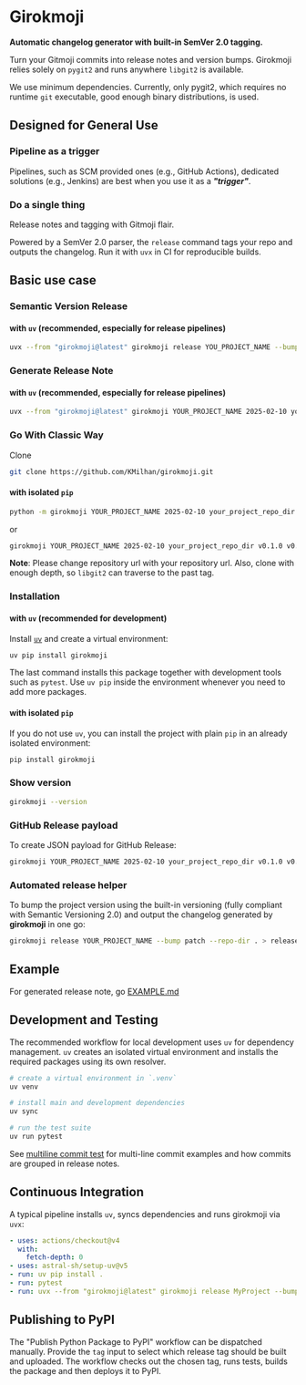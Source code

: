 # Girokmoji

**Automatic changelog generator with built-in SemVer 2.0 tagging.**

Turn your Gitmoji commits into release notes and version bumps. Girokmoji relies solely on `pygit2` and runs anywhere
`libgit2` is available.

We use minimum dependencies. Currently, only pygit2, which requires no runtime
`git` executable, good enough binary distributions, is used.

## Designed for General Use

### Pipeline as a trigger

Pipelines, such as SCM provided ones (e.g., GitHub Actions), dedicated solutions
(e.g., Jenkins) are best when you use it as a ***"trigger"***.

### Do a single thing

Release notes and tagging with Gitmoji flair.

Powered by a SemVer 2.0 parser, the `release` command tags your repo and outputs the changelog.
Run it with `uvx` in CI for reproducible builds.

## Basic use case

### Semantic Version Release

#### with `uv` (recommended, especially for release pipelines)

```bash
uvx --from "girokmoji@latest" girokmoji release YOU_PROJECT_NAME --bump patch --repo-dir . > release.md
```

### Generate Release Note

#### with `uv` (recommended, especially for release pipelines)

```bash
uvx --from "girokmoji@latest" girokmoji YOUR_PROJECT_NAME 2025-02-10 your_project_repo_dir v0.1.0 v0.5.2 > release_note.md
```

### Go With Classic Way

Clone

```bash
git clone https://github.com/KMilhan/girokmoji.git
```

#### with isolated `pip`

```bash
python -m girokmoji YOUR_PROJECT_NAME 2025-02-10 your_project_repo_dir v0.1.0 v0.5.2 > release_note.md
```

or

```bash
girokmoji YOUR_PROJECT_NAME 2025-02-10 your_project_repo_dir v0.1.0 v0.5.2 > release_note.md
```

**Note**: Please change repository url with your repository url. Also, clone with enough depth, so `libgit2` can
traverse to the past tag.

### Installation

#### with `uv` (recommended for development)

Install [`uv`](https://github.com/astral-sh/uv) and create a virtual
environment:

```bash
uv pip install girokmoji
```

The last command installs this package together with development tools such as
`pytest`. Use `uv pip` inside the environment whenever you need to add more
packages.

#### with isolated `pip`

If you do not use `uv`, you can install the project with plain `pip` in an
already isolated environment:

```bash
pip install girokmoji
```

### Show version

```bash
girokmoji --version
```

### GitHub Release payload

To create JSON payload for GitHub Release:

```bash
girokmoji YOUR_PROJECT_NAME 2025-02-10 your_project_repo_dir v0.1.0 v0.5.2 --github-payload > release.json
```

### Automated release helper

To bump the project version using the built-in versioning (fully compliant with
Semantic Versioning 2.0) and output the changelog generated by **girokmoji** in
one go:

```bash
girokmoji release YOUR_PROJECT_NAME --bump patch --repo-dir . > release.md
```

## Example

For generated release note, go [EXAMPLE.md](./EXAMPLE.md)

## Development and Testing

The recommended workflow for local development uses `uv` for dependency
management. `uv` creates an isolated virtual environment and installs the
required packages using its own resolver.

```bash
# create a virtual environment in `.venv`
uv venv

# install main and development dependencies
uv sync

# run the test suite
uv run pytest
```

See [multiline commit test](docs/multiline_commit_test.md) for multi-line commit examples and how commits are grouped in
release notes.

## Continuous Integration

A typical pipeline installs `uv`, syncs dependencies and runs girokmoji via `uvx`:

```yaml
- uses: actions/checkout@v4
  with:
    fetch-depth: 0
- uses: astral-sh/setup-uv@v5
- run: uv pip install .
- run: pytest
- run: uvx --from "girokmoji@latest" girokmoji release MyProject --bump patch --repo-dir .
```

## Publishing to PyPI

The "Publish Python Package to PyPI" workflow can be dispatched manually. Provide the
`tag` input to select which release tag should be built and uploaded. The workflow
checks out the chosen tag, runs tests, builds the package and then deploys it to PyPI.
